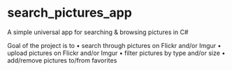 # search_pictures_app

A simple universal app for searching & browsing pictures in C#

Goal of the project is to
• search through pictures on Flickr and/or Imgur
• upload pictures on Flickr and/or Imgur
• filter pictures by type and/or size
• add/remove pictures to/from favorites
